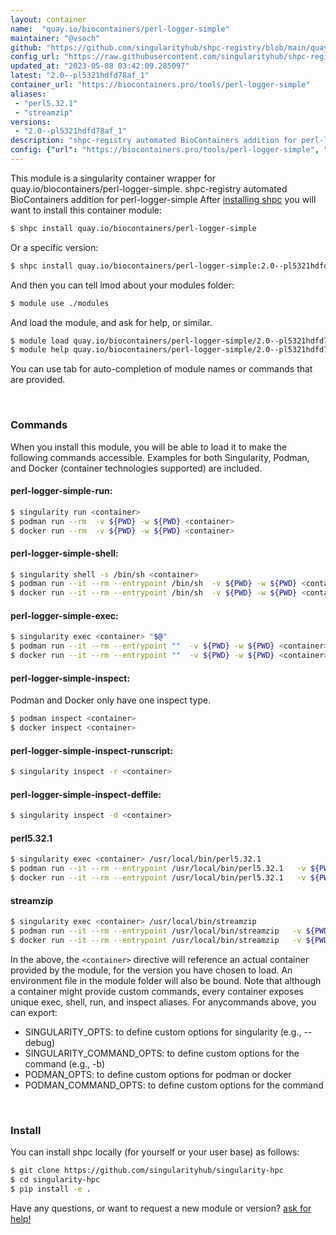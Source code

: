 ```yaml
---
layout: container
name:  "quay.io/biocontainers/perl-logger-simple"
maintainer: "@vsoch"
github: "https://github.com/singularityhub/shpc-registry/blob/main/quay.io/biocontainers/perl-logger-simple/container.yaml"
config_url: "https://raw.githubusercontent.com/singularityhub/shpc-registry/main/quay.io/biocontainers/perl-logger-simple/container.yaml"
updated_at: "2023-05-08 03:42:09.285097"
latest: "2.0--pl5321hdfd78af_1"
container_url: "https://biocontainers.pro/tools/perl-logger-simple"
aliases:
 - "perl5.32.1"
 - "streamzip"
versions:
 - "2.0--pl5321hdfd78af_1"
description: "shpc-registry automated BioContainers addition for perl-logger-simple"
config: {"url": "https://biocontainers.pro/tools/perl-logger-simple", "maintainer": "@vsoch", "description": "shpc-registry automated BioContainers addition for perl-logger-simple", "latest": {"2.0--pl5321hdfd78af_1": "sha256:9d1d4c2ec070d99b05f58f754b899d8aac56e0c6647b1294045394f06e4fe832"}, "tags": {"2.0--pl5321hdfd78af_1": "sha256:9d1d4c2ec070d99b05f58f754b899d8aac56e0c6647b1294045394f06e4fe832"}, "docker": "quay.io/biocontainers/perl-logger-simple", "aliases": {"perl5.32.1": "/usr/local/bin/perl5.32.1", "streamzip": "/usr/local/bin/streamzip"}}
---
```


This module is a singularity container wrapper for quay.io/biocontainers/perl-logger-simple.
shpc-registry automated BioContainers addition for perl-logger-simple
After [installing shpc](#install) you will want to install this container module:


```bash
$ shpc install quay.io/biocontainers/perl-logger-simple
```

Or a specific version:

```bash
$ shpc install quay.io/biocontainers/perl-logger-simple:2.0--pl5321hdfd78af_1
```

And then you can tell lmod about your modules folder:

```bash
$ module use ./modules
```

And load the module, and ask for help, or similar.

```bash
$ module load quay.io/biocontainers/perl-logger-simple/2.0--pl5321hdfd78af_1
$ module help quay.io/biocontainers/perl-logger-simple/2.0--pl5321hdfd78af_1
```

You can use tab for auto-completion of module names or commands that are provided.

<br>

### Commands

When you install this module, you will be able to load it to make the following commands accessible.
Examples for both Singularity, Podman, and Docker (container technologies supported) are included.

#### perl-logger-simple-run:

```bash
$ singularity run <container>
$ podman run --rm  -v ${PWD} -w ${PWD} <container>
$ docker run --rm  -v ${PWD} -w ${PWD} <container>
```

#### perl-logger-simple-shell:

```bash
$ singularity shell -s /bin/sh <container>
$ podman run --it --rm --entrypoint /bin/sh  -v ${PWD} -w ${PWD} <container>
$ docker run --it --rm --entrypoint /bin/sh  -v ${PWD} -w ${PWD} <container>
```

#### perl-logger-simple-exec:

```bash
$ singularity exec <container> "$@"
$ podman run --it --rm --entrypoint ""  -v ${PWD} -w ${PWD} <container> "$@"
$ docker run --it --rm --entrypoint ""  -v ${PWD} -w ${PWD} <container> "$@"
```

#### perl-logger-simple-inspect:

Podman and Docker only have one inspect type.

```bash
$ podman inspect <container>
$ docker inspect <container>
```

#### perl-logger-simple-inspect-runscript:

```bash
$ singularity inspect -r <container>
```

#### perl-logger-simple-inspect-deffile:

```bash
$ singularity inspect -d <container>
```


#### perl5.32.1

```bash
$ singularity exec <container> /usr/local/bin/perl5.32.1
$ podman run --it --rm --entrypoint /usr/local/bin/perl5.32.1   -v ${PWD} -w ${PWD} <container> -c " $@"
$ docker run --it --rm --entrypoint /usr/local/bin/perl5.32.1   -v ${PWD} -w ${PWD} <container> -c " $@"
```


#### streamzip

```bash
$ singularity exec <container> /usr/local/bin/streamzip
$ podman run --it --rm --entrypoint /usr/local/bin/streamzip   -v ${PWD} -w ${PWD} <container> -c " $@"
$ docker run --it --rm --entrypoint /usr/local/bin/streamzip   -v ${PWD} -w ${PWD} <container> -c " $@"
```



In the above, the `<container>` directive will reference an actual container provided
by the module, for the version you have chosen to load. An environment file in the
module folder will also be bound. Note that although a container
might provide custom commands, every container exposes unique exec, shell, run, and
inspect aliases. For anycommands above, you can export:

 - SINGULARITY_OPTS: to define custom options for singularity (e.g., --debug)
 - SINGULARITY_COMMAND_OPTS: to define custom options for the command (e.g., -b)
 - PODMAN_OPTS: to define custom options for podman or docker
 - PODMAN_COMMAND_OPTS: to define custom options for the command

<br>

### Install

You can install shpc locally (for yourself or your user base) as follows:

```bash
$ git clone https://github.com/singularityhub/singularity-hpc
$ cd singularity-hpc
$ pip install -e .
```

Have any questions, or want to request a new module or version? [ask for help!](https://github.com/singularityhub/singularity-hpc/issues)